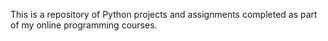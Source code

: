 This is a repository of Python projects and assignments completed as part of my online programming courses.
